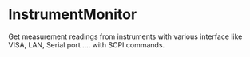 # InstrumentMonitor
Get measurement readings from instruments with various interface like VISA, LAN, Serial port .... with SCPI commands.
